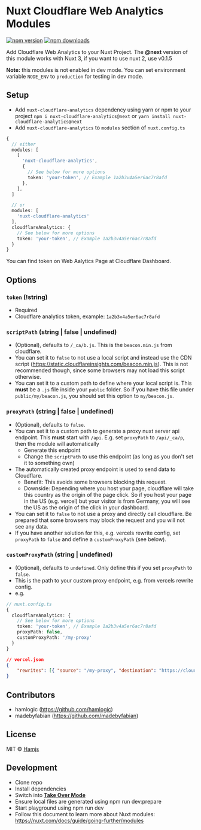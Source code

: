 # Nuxt Cloudflare Web Analytics Modules

[![npm version][npm-version-src]][npm-version-href]
[![npm downloads][npm-downloads-src]][npm-downloads-href]

Add Cloudflare Web Analytics to your Nuxt Project.
The **@next** version of this module works with Nuxt 3, if you want to use nuxt 2, use v0.1.5

**Note:** this modules is not enabled in dev mode.
You can set environment variable `NODE_ENV` to `production` for testing in dev mode.

## Setup

- Add `nuxt-cloudflare-analytics` dependency using yarn or npm to your project `npm i nuxt-cloudflare-analytics@next` or `yarn install nuxt-cloudflare-analytics@next`
- Add `nuxt-cloudflare-analytics` to `modules` section of `nuxt.config.ts`

```ts
{
  // either
  modules: [
    [
      'nuxt-cloudflare-analytics',
      {
        // See below for more options
        token: 'your-token', // Example 1a2b3v4a5er6ac7r8afd
      },
    ],
  ]

  // or
  modules: [
    'nuxt-cloudflare-analytics'
  ],
  cloudflareAnalytics: {
    // See below for more options
    token: 'your-token', // Example 1a2b3v4a5er6ac7r8afd
  }
}
```

You can find token on Web Aalytics Page at Cloudflare Dashboard.

## Options

### `token` (!string)

- Required
- Cloudflare analytics token, example: `1a2b3v4a5er6ac7r8afd`

### `scriptPath` (string | false | undefined)

- (Optional), defaults to `/_ca/b.js`. This is the `beacon.min.js` from cloudflare.
- You can set it to `false` to not use a local script and instead use the CDN script (https://static.cloudflareinsights.com/beacon.min.js).
  This is not recommended though, since some browsers may not load this script otherwise.
- You can set it to a custom path to define where your local script is. This **must** be a `.js` file inside your `public` folder. So if you have this file
  under `public/my/beacon.js`, you should set this option to `my/beacon.js`.

### `proxyPath` (string | false | undefined)

- (Optional), defaults to `false`.
- You can set it to a custom path to generate a proxy nuxt server api endpoint. This **must** start with `/api`.
  E.g. set `proxyPath` to `/api/_ca/p`, then the module will automatically
  - Generate this endpoint
  - Change the `scriptPath` to use this endpoint (as long as you don't set it to something own)
- The automatically created proxy endpoint is used to send data to Cloudflare.
  - Benefit: This avoids some browsers blocking this request.
  - Downside: Depending where you host your page, cloudflare will take this country as the origin of the page click. So if you host your page in the US (e.g. vercel) but your visitor is from Germany, you will see the US as the origin of the click in your dashboard.
- You can set it to `false` to not use a proxy and directly call cloudflare.
  Be prepared that some browsers may block the request and you will not see any data.
- If you have another solution for this, e.g. vercels rewrite config, set `proxyPath` to `false` and define a `customProxyPath` (see below).

### `customProxyPath` (string | undefined)

- (Optional), defaults to `undefined`. Only define this if you set `proxyPath` to `false`.
- This is the path to your custom proxy endpoint, e.g. from vercels rewrite config.
- e.g.

```ts
// nuxt.config.ts
{
  cloudflareAnalytics: {
    // See below for more options
    token: 'your-token', // Example 1a2b3v4a5er6ac7r8afd
    proxyPath: false,
    customProxyPath: '/my-proxy'
  }
}
```

```json
// vercel.json
{
	"rewrites": [{ "source": "/my-proxy", "destination": "https://cloudflareinsights.com/cdn-cgi/rum" }]
}
```

## Contributors

- hamlogic (https://github.com/hamlogic)
- madebyfabian (https://github.com/madebyfabian)

## License

MIT © [Hamjs](https://hamjs.com)

<!-- Badges -->

[npm-version-src]: https://img.shields.io/npm/v/nuxt-cloudflare-analytics/latest.svg
[npm-version-href]: https://www.npmjs.com/package/nuxt-cloudflare-analytics
[npm-downloads-src]: https://img.shields.io/npm/dt/nuxt-cloudflare-analytics.svg
[npm-downloads-href]: https://www.npmjs.com/package/nuxt-cloudflare-analytics

## Development

- Clone repo
- Install dependencies
- Switch into [**Take Over Mode**](https://vuejs.org/guide/typescript/overview.html#volar-takeover-mode)
- Ensure local files are generated using npm run dev:prepare
- Start playground using npm run dev
- Follow this document to learn more about Nuxt modules: https://nuxt.com/docs/guide/going-further/modules
